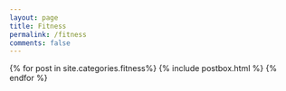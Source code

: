 ```yaml
---
layout: page
title: Fitness
permalink: /fitness
comments: false
---
```

{% for post in site.categories.fitness%} {% include postbox.html %} {% endfor %}

